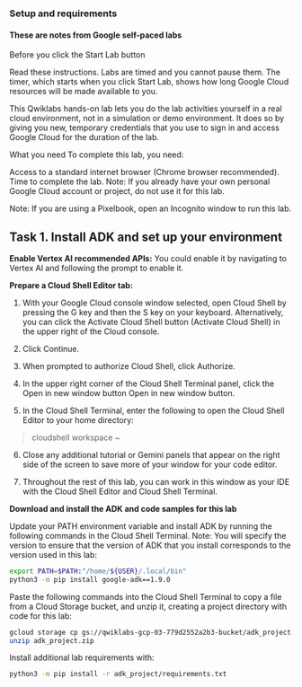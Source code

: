 ### Setup and requirements
#### These are notes from Google self-paced labs

Before you click the Start Lab button

Read these instructions. Labs are timed and you cannot pause them. The timer, which starts when you click Start Lab, shows how long Google Cloud resources will be made available to you.

This Qwiklabs hands-on lab lets you do the lab activities yourself in a real cloud environment, not in a simulation or demo environment. It does so by giving you new, temporary credentials that you use to sign in and access Google Cloud for the duration of the lab.

What you need
To complete this lab, you need:

Access to a standard internet browser (Chrome browser recommended).
Time to complete the lab.
Note: If you already have your own personal Google Cloud account or project, do not use it for this lab.

Note: If you are using a Pixelbook, open an Incognito window to run this lab.


## Task 1. Install ADK and set up your environment

__Enable Vertex AI recommended APIs:__
You could enable it by navigating to Vertex AI and following the prompt to enable it.


__Prepare a Cloud Shell Editor tab:__

1. With your Google Cloud console window selected, open Cloud Shell by pressing the G key and then the S key on your keyboard. Alternatively, you can click the Activate Cloud Shell button (Activate Cloud Shell) in the upper right of the Cloud console.

2. Click Continue.

3. When prompted to authorize Cloud Shell, click Authorize.

4. In the upper right corner of the Cloud Shell Terminal panel, click the Open in new window button Open in new window button.

5. In the Cloud Shell Terminal, enter the following to open the Cloud Shell Editor to your home directory:

> cloudshell workspace ~

6. Close any additional tutorial or Gemini panels that appear on the right side of the screen to save more of your window for your code editor.

7. Throughout the rest of this lab, you can work in this window as your IDE with the Cloud Shell Editor and Cloud Shell Terminal.


__Download and install the ADK and code samples for this lab__

Update your PATH environment variable and install ADK by running the following commands in the Cloud Shell Terminal. Note: You will specify the version to ensure that the version of ADK that you install corresponds to the version used in this lab:

```bash
export PATH=$PATH:"/home/${USER}/.local/bin"
python3 -m pip install google-adk==1.9.0
```

Paste the following commands into the Cloud Shell Terminal to copy a file from a Cloud Storage bucket, and unzip it, creating a project directory with code for this lab:
```bash
gcloud storage cp gs://qwiklabs-gcp-03-779d2552a2b3-bucket/adk_project.zip ./adk_project.zip
unzip adk_project.zip
```

Install additional lab requirements with:
```bash
python3 -m pip install -r adk_project/requirements.txt
```
